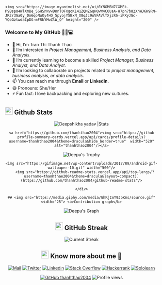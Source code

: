 
<p align="center">

    <img src="https://image.myanimelist.net/ui/0YNGMBN7CXMEk-P9BspU4WlXmBe_SGHSnNvwDnnlOFXgoK141ZQMZGqHOwW4COUaA-H7pn7b82XhWJ6H9RN-JR2r3Ga0y_Dm6qoNuOy4HQ_5pyojYSBxN_X8qJc9uVFAVlTXjzR6-iPXyJGc-YQoGztwdaIpDG-mFRbYMwZlW_Q" height="200" />
  </p>
  
  ### Welcome to My GitHub 👩‍💻💻
  
  - 👋 Hi, I’m Tran Thi Thanh Thao
  - 👀 I’m interested in *Project Management, Business Analysis, and Data Analysis*.
  - 🌱 I’m currently learning to become a skilled *Project Manager, Business Analyst, and Data Analyst*.
  - 💞️ I’m looking to collaborate on projects related to *project management, business analysis, or data analysis*.
  - 📫 You can reach me through **Email** or **LinkedIn**.
  - 😄 Pronouns: She/Her
  - ⚡ Fun fact: I love backpacking and exploring new cultures.
  
  ## <img src="https://th.bing.com/th/id/R.011db7f1e14cdcefd5ed8b056f70d038?rik=NHHx7PD%2bLTi5YA&riu=http%3a%2f%2fui.trinine.net%2fwp%2fwp-content%2fuploads%2f2016%2f06%2f20160602_GraphAnimeIcon.gif&ehk=TXXGvgTPI6i%2f5xQe%2fW3mnT36hQPfIBwZcQsaKAlJWhs%3d&risl=&pid=ImgRaw&r=0" width="25"> <b>Github Stats</b>
  
   <div align="center">
  <img src="https://github-readme-stats.vercel.app/api?username=thanhthao2004&count_private=true&show_icons=true&theme=highcontrast&include_all_commits=true" alt="Deepshikha yadav |Stats" />
     
     <a href="https://github.com/thanhthao2004"><img src="https://github-profile-summary-cards.vercel.app/api/cards/profile-details?username=thanhthao2004&theme=dracula&hide_border=true"  width="520" alt="thanhthao2004"/></a>
    
  ![Deepu's Trophy](https://github-profile-trophy.vercel.app/?username=thanhthao2004&theme=dracula&column=4&no-frame=true)
  
    <img src="https://gifimage.net/wp-content/uploads/2017/09/android-gif-wallpaper-10.gif" width="500"/>
       <img src="https://github-readme-stats.vercel.app/api/top-langs/?username=thanhthao2004&theme=dracula&layout=compact)](https://github.com/thanhthao2004/github-readme-stats"/>
   
    </div>
     
    ## <img src="https://media.giphy.com/media/GhRjInY9JbKms/source.gif" width="25"> <b>Contribution graph</b>
    
  ![Deepu's Graph](https://activity-graph.herokuapp.com/graph?username=thanhthao2004&area=true&hide_border=true&theme=dracula)
  
  
  ## <img src="https://media.giphy.com/media/Mp5uJLEE9Ompq/giphy.gif" width="25"> <b>GitHub Streak</b>
  
  <p align="center"> <img alt="Current Streak" src="https://github-readme-streak-stats.herokuapp.com/?user=thanhthao2004&theme=dark" /> </p>
    
  ## <img src="https://media.tenor.com/images/7e96d994f29b388f63f7aa77ff2bea78/tenor.gif" width="25"> <b> Know more about me 👋</b>
    
  [![Mail](https://img.shields.io/badge/-Say%20Hi!-black?style=for-the-badge&logo=gmail)](mailto:thanhthao20042000@gmail.com)
  [![Twitter](https://img.shields.io/badge/-Twitter-black?style=for-the-badge&logo=twitter)](https://twitter.com/Deepshi83711299)
  [![Linkedin](https://img.shields.io/badge/-LinkedIn-black?style=for-the-badge&logo=Linkedin)](https://www.linkedin.com/in/deepshikha-yadav-27-10/)
  [![Stack Overflow](https://img.shields.io/badge/-StackOverflow-black?style=for-the-badge&logo=StackOverflow)](https://stackoverflow.com/users/12636730/deepshikha-yadav?tab=topactivity)
  [![Hackerrank](https://img.shields.io/badge/-Hackerrank-black?style=for-the-badge&logo=Hackerrank)](https://www.hackerrank.com/thanhthao20042?tab=topactivity)
  [![Sololearn](https://img.shields.io/badge/-Sololearn-black?style=for-the-badge&logo=Sololearn)](https://www.sololearn.com/profile/18833908)
  
  
  
  [![GitHub thanhthao2004](https://img.shields.io/github/followers/thanhthao2004?label=follow&style=social&logoColor=black)](https://github.com/thanhthao2004)
  ![Profile views](https://gpvc.arturio.dev/thanhthao2004)  
